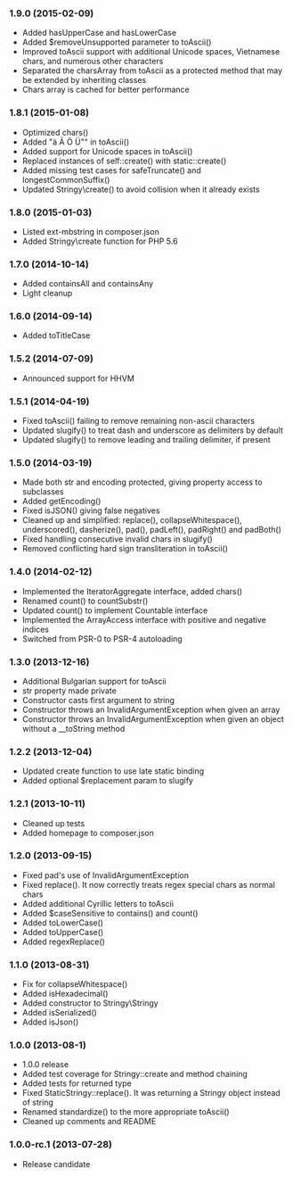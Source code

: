 ### 1.9.0 (2015-02-09)

 * Added hasUpperCase and hasLowerCase
 * Added $removeUnsupported parameter to toAscii()
 * Improved toAscii support with additional Unicode spaces, Vietnamese chars,
   and numerous other characters
 * Separated the charsArray from toAscii as a protected method that may be
   extended by inheriting classes
 * Chars array is cached for better performance

### 1.8.1 (2015-01-08)

 * Optimized chars()
 * Added "ä Ä Ö Ü"" in toAscii()
 * Added support for Unicode spaces in toAscii()
 * Replaced instances of self::create() with static::create()
 * Added missing test cases for safeTruncate() and longestCommonSuffix()
 * Updated Stringy\create() to avoid collision when it already exists

### 1.8.0 (2015-01-03)

 * Listed ext-mbstring in composer.json
 * Added Stringy\create function for PHP 5.6

### 1.7.0 (2014-10-14)

 * Added containsAll and containsAny
 * Light cleanup

### 1.6.0 (2014-09-14)

 * Added toTitleCase

### 1.5.2 (2014-07-09)

 * Announced support for HHVM

### 1.5.1 (2014-04-19)

  * Fixed toAscii() failing to remove remaining non-ascii characters
  * Updated slugify() to treat dash and underscore as delimiters by default
  * Updated slugify() to remove leading and trailing delimiter, if present

### 1.5.0 (2014-03-19)

  * Made both str and encoding protected, giving property access to subclasses
  * Added getEncoding()
  * Fixed isJSON() giving false negatives
  * Cleaned up and simplified: replace(), collapseWhitespace(), underscored(),
    dasherize(), pad(), padLeft(), padRight() and padBoth()
  * Fixed handling consecutive invalid chars in slugify()
  * Removed conflicting hard sign transliteration in toAscii()

### 1.4.0 (2014-02-12)

  * Implemented the IteratorAggregate interface, added chars()
  * Renamed count() to countSubstr()
  * Updated count() to implement Countable interface
  * Implemented the ArrayAccess interface with positive and negative indices
  * Switched from PSR-0 to PSR-4 autoloading

### 1.3.0 (2013-12-16)

  * Additional Bulgarian support for toAscii
  * str property made private
  * Constructor casts first argument to string
  * Constructor throws an InvalidArgumentException when given an array
  * Constructor throws an InvalidArgumentException when given an object without
    a __toString method

### 1.2.2 (2013-12-04)

  * Updated create function to use late static binding
  * Added optional $replacement param to slugify

### 1.2.1 (2013-10-11)

  * Cleaned up tests
  * Added homepage to composer.json

### 1.2.0 (2013-09-15)

  * Fixed pad's use of InvalidArgumentException
  * Fixed replace(). It now correctly treats regex special chars as normal chars
  * Added additional Cyrillic letters to toAscii
  * Added $caseSensitive to contains() and count()
  * Added toLowerCase()
  * Added toUpperCase()
  * Added regexReplace()

### 1.1.0 (2013-08-31)

  * Fix for collapseWhitespace()
  * Added isHexadecimal()
  * Added constructor to Stringy\Stringy
  * Added isSerialized()
  * Added isJson()

### 1.0.0 (2013-08-1)

  * 1.0.0 release
  * Added test coverage for Stringy::create and method chaining
  * Added tests for returned type
  * Fixed StaticStringy::replace(). It was returning a Stringy object instead of string
  * Renamed standardize() to the more appropriate toAscii()
  * Cleaned up comments and README

### 1.0.0-rc.1 (2013-07-28)

  * Release candidate
